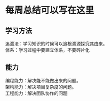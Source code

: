 # 每周总结可以写在这里
## 学习方法
追溯法：学习知识的时候可以追根溯源探究其由来。<br>
体系：学习过程中要建立体系，不要碎片化
## 能力
编程能力：解决能不能做出来的问题。<br>
架构能力：解决项目复杂度的问题。<br>
工程能力：解决团队协作的问题
